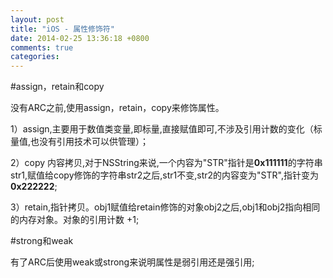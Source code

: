```yaml
---
layout: post
title: "iOS - 属性修饰符"
date: 2014-02-25 13:36:18 +0800
comments: true
categories: 
---
```


#assign，retain和copy

没有ARC之前,使用assign，retain，copy来修饰属性。

1）assign,主要用于数值类变量,即标量,直接赋值即可,不涉及引用计数的变化（标量值,也没有引用技术可以供管理）；

2）copy 内容拷贝,对于NSString来说,一个内容为"STR"指针是**0x111111**的字符串str1,赋值给copy修饰的字符串str2之后,str1不变,str2的内容变为"STR",指针变为**0x222222**;

3）retain,指针拷贝。obj1赋值给retain修饰的对象obj2之后,obj1和obj2指向相同的内存对象。对象的引用计数 +1;

#strong和weak

有了ARC后使用weak或strong来说明属性是弱引用还是强引用;